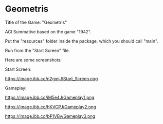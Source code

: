 # Geometris
Title of the Game: "Geometris"

ACI Summative based on the game "1942".

Put the "resources" folder inside the package, which you should call "main".

Run from the "Start Screen" file.

Here are some screenshots:

Start Screen:

https://image.ibb.co/n2gmjJ/Start_Screen.png

Gameplay:

https://image.ibb.co/iM5e4J/Gameplay1.png

https://image.ibb.co/hKVCPJ/Gameplay2.png

https://image.ibb.co/bP1VBy/Gameplay3.png
